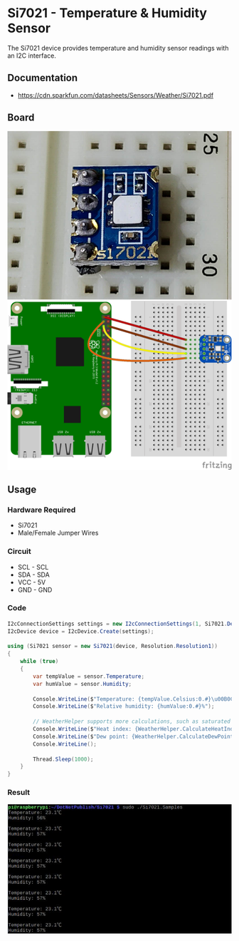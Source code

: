 ﻿# Si7021 - Temperature & Humidity Sensor

The Si7021 device provides temperature and humidity sensor readings with an I2C interface.

## Documentation

- https://cdn.sparkfun.com/datasheets/Sensors/Weather/Si7021.pdf

## Board

![Sensor image](sensor.jpg)
![Si7021 sensor](Si7021_I2c_Read_Temp_Humidity.png)

## Usage

### Hardware Required
* Si7021
* Male/Female Jumper Wires

### Circuit

* SCL - SCL
* SDA - SDA
* VCC - 5V
* GND - GND

### Code

```C#
I2cConnectionSettings settings = new I2cConnectionSettings(1, Si7021.DefaultI2cAddress);
I2cDevice device = I2cDevice.Create(settings);

using (Si7021 sensor = new Si7021(device, Resolution.Resolution1))
{
    while (true)
    {
        var tempValue = sensor.Temperature;
        var humValue = sensor.Humidity;

        Console.WriteLine($"Temperature: {tempValue.Celsius:0.#}\u00B0C");
        Console.WriteLine($"Relative humidity: {humValue:0.#}%");

        // WeatherHelper supports more calculations, such as saturated vapor pressure, actual vapor pressure and absolute humidity.
        Console.WriteLine($"Heat index: {WeatherHelper.CalculateHeatIndex(tempValue, humValue).Celsius:0.#}\u00B0C");
        Console.WriteLine($"Dew point: {WeatherHelper.CalculateDewPoint(tempValue, humValue).Celsius:0.#}\u00B0C");
        Console.WriteLine();

        Thread.Sleep(1000);
    }
}
```

### Result
![Sample result](RunningResult.jpg)
